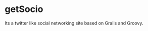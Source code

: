 getSocio
====================

Its a twitter like social networking site based on Grails and Groovy.
